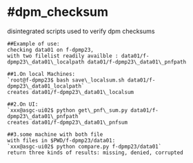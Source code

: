 #dpm_checksum
============

disintegrated scripts used to verify dpm checksums

```
##Example of use:
checking data01 on f-dpmp23,
with two filelist readily availble : data01/f-dpmp23\_data01\_localpath data01/f-dpmp23\_data01\_pnfpath
```
```
##1.On local Machines:
`root@f-dpmp23$ bash save\_localsum.sh data01/f-dpmp23\_data01_localpath`
creates data01/f-dpmp23\_data01\_localsum
```
```
##2.On UI:
`xxx@asgc-ui02$ python get\_pnf\_sum.py data01/f-dpmp23\_data01\_pnfpath`
creates data01/f-dpmp23\_data01\_pnfsum
```
```
##3.some machine with both file
with files in $PWD/f-dpmp23/data01:
`xxx@asgc-ui02$ python compare.py f-dpmp23/data01`
return three kinds of results: missing, denied, corrupted
```





